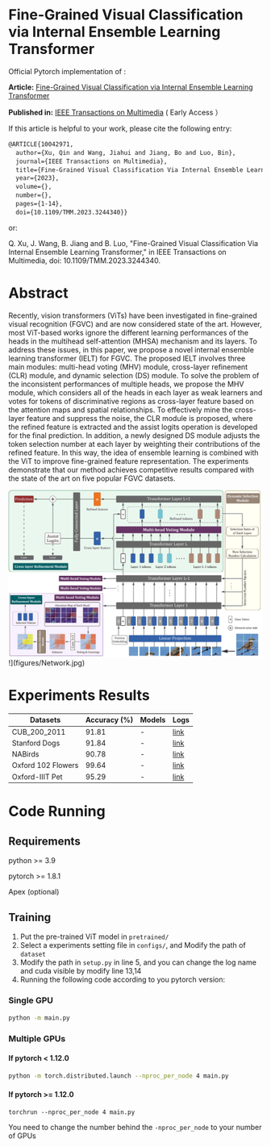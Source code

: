 # Fine-Grained Visual Classification via Internal Ensemble Learning Transformer
Official Pytorch implementation of :

**Article:**  [Fine-Grained Visual Classification via Internal Ensemble Learning Transformer](https://ieeexplore.ieee.org/document/10042971)

**Published in:**  [IEEE Transactions on Multimedia](https://ieeexplore.ieee.org/xpl/RecentIssue.jsp?punumber=6046) ( Early Access ）

If this article is helpful to your work, please cite the following entry:

```latex
@ARTICLE{10042971,
  author={Xu, Qin and Wang, Jiahui and Jiang, Bo and Luo, Bin},
  journal={IEEE Transactions on Multimedia}, 
  title={Fine-Grained Visual Classification Via Internal Ensemble Learning Transformer}, 
  year={2023},
  volume={},
  number={},
  pages={1-14},
  doi={10.1109/TMM.2023.3244340}}
```

or:

Q. Xu, J. Wang, B. Jiang and B. Luo, "Fine-Grained Visual Classification Via Internal Ensemble Learning Transformer," in IEEE Transactions on Multimedia, doi: 10.1109/TMM.2023.3244340.

# Abstract

Recently, vision transformers (ViTs) have been investigated in fine-grained visual recognition (FGVC) and are now considered state of the art. However, most ViT-based works ignore the different learning performances of the heads in the multihead self-attention (MHSA) mechanism and its layers. To address these issues, in this paper, we propose a novel internal ensemble learning transformer (IELT) for FGVC. The proposed IELT involves three main modules: multi-head voting (MHV) module, cross-layer refinement (CLR) module, and dynamic selection (DS) module. To solve the problem of the inconsistent performances of multiple heads, we propose the MHV module, which considers all of the heads in each layer as weak learners and votes for tokens of discriminative regions as cross-layer feature based on the attention maps and spatial relationships. To effectively mine the cross-layer feature and suppress the noise, the CLR module is proposed, where the refined feature is extracted and the assist logits operation is developed for the final prediction. In addition, a newly designed DS module adjusts the token selection number at each layer by weighting their contributions of the refined feature. In this way, the idea of ensemble learning is combined with the ViT to improve fine-grained feature representation. The experiments demonstrate that our method achieves competitive results compared with the state of the art on five popular FGVC datasets.

![Network](figures/Network.jpg)!](figures/Network.jpg)

# Experiments Results

| Datasets           | Accuracy (%) | Models | Logs |
| ------------------ | ------------ | ------ | ---- |
| CUB_200_2011       | 91.81        | -      | [link](https://github.com/mobulan/IELT/blob/main/output/logs/CUB.log) |
| Stanford Dogs      | 91.84        | -      | [link](https://github.com/mobulan/IELT/blob/main/output/logs/Dog.log) |
| NABirds            | 90.78        | -      | [link](https://github.com/mobulan/IELT/blob/main/output/logs/NaBirds.log) |
| Oxford 102 Flowers | 99.64        | -      | [link](https://github.com/mobulan/IELT/blob/main/output/logs/Flowers.log) |
| Oxford-IIIT Pet    | 95.29        | -      | [link](https://github.com/mobulan/IELT/blob/main/output/logs/Pet.log) |

# Code Running

## Requirements

python     >= 3.9

pytorch	>= 1.8.1

Apex (optional)

## Training

1. Put the pre-trained ViT model in `pretrained/`
2. Select a experiments setting file in `configs/`, and Modify the path of `dataset`
3. Modify the path in `setup.py` in line 5, and you can change the log name and cuda visible by modify line 13,14
4. Running the following code according to you pytorch version:

### Single GPU

```bash
python -m main.py
```

### Multiple GPUs

#### If pytorch < 1.12.0

```bash
python -m torch.distributed.launch --nproc_per_node 4 main.py 
```

#### If pytorch >= 1.12.0

```
torchrun --nproc_per_node 4 main.py
```

You need to change the number behind the `-nproc_per_node` to your number of GPUs
